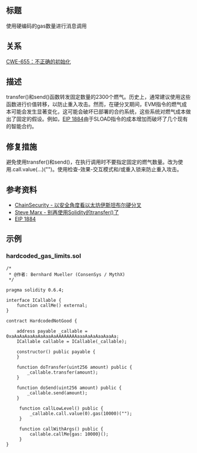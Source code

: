 ## 标题
使用硬编码的gas数量进行消息调用

## 关系
[CWE-655：不正确的初始化](https://cwe.mitre.org/data/definitions/665.html)

## 描述
transfer()和send()函数转发固定数量的2300个燃气。历史上，通常建议使用这些函数进行价值转移，以防止重入攻击。然而，在硬分叉期间，EVM指令的燃气成本可能会发生显著变化，这可能会破坏已部署的合约系统，这些系统对燃气成本做出了固定的假设。例如，[EIP 1884](https://eips.ethereum.org/EIPS/eip-1884)由于SLOAD指令的成本增加而破坏了几个现有的智能合约。

## 修复措施
避免使用transfer()和send()，在执行调用时不要指定固定的燃气数量。改为使用.call.value(...)("")。使用检查-效果-交互模式和/或重入锁来防止重入攻击。

## 参考资料
* [ChainSecurity - 以安全角度看以太坊伊斯坦布尔硬分叉](https://docs.google.com/presentation/d/1IiRYSjwle02zQUmWId06Bss8GrxGyw6nQAiZdCRFEPk/)
* [Steve Marx - 别再使用Solidity的transfer()了](https://diligence.consensys.net/blog/2019/09/stop-using-soliditys-transfer-now/)
* [EIP 1884](https://eips.ethereum.org/EIPS/eip-1884)

## 示例
### hardcoded_gas_limits.sol
```solidity
/*
 * @作者: Bernhard Mueller (ConsenSys / MythX)
 */

pragma solidity 0.6.4;

interface ICallable {
    function callMe() external;
}

contract HardcodedNotGood {

    address payable _callable = 0xaAaAaAaaAaAaAaaAaAAAAAAAAaaaAaAaAaaAaaAa;
    ICallable callable = ICallable(_callable);

    constructor() public payable {
    }

    function doTransfer(uint256 amount) public {
        _callable.transfer(amount);
    }

    function doSend(uint256 amount) public {
        _callable.send(amount);
    }

     function callLowLevel() public {
         _callable.call.value(0).gas(10000)("");
     }

     function callWithArgs() public {
         callable.callMe{gas: 10000}();
     }
}
```





